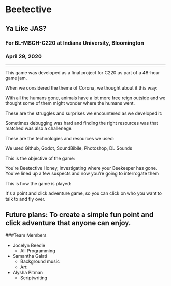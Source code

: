 # Beetective
## Ya Like JAS?
### For BL-MSCH-C220 at Indiana University, Bloomington
### April 29, 2020

---

This game was developed as a final project for C220 as part of a 48-hour game jam. 

When we considered the theme of Corona, we thought about it this way:

With all the humans gone, animals have a lot more free reign outside and we thought some of them might wonder where the humans went.

These are the struggles and surprises we encountered as we developed it:

Sometimes debugging was hard and finding the right resources was that matched was also a challenege. 

These are the technologies and resources we used:

We used Github, Godot, SoundBibile, Photoshop, DL Sounds

This is the objective of the game:

You're Beetective Honey, investigating where your Beekeeper has gone. You've lined up a few suspects and now you're going to interrogate them

This is how the game is played:

It's a point and click adventure game, so you can click on who you want to talk to and fly over. 

Future plans:
To create a simple fun point and click adventure that anyone can enjoy.
---

###Team Members

  * Jocelyn Beedie
    * All Programming
  * Samantha Galati
    * Background music
    * Art
  * Alysha Pitman
    * Scriptwriting

